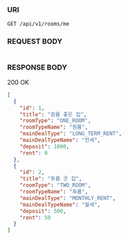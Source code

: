 ### URI
```
GET /api/v1/rooms/me
```
### REQUEST BODY
```json

```
### RESPONSE BODY
200 OK
```json
[
  {
    "id": 1,
    "title": "원룸 좋은 집",
    "roomType": "ONE_ROOM",
    "roomTypeName": "원룸",
    "mainDealType": "LONG_TERM_RENT",
    "mainDealTypeName": "전세",
    "deposit": 1000,
    "rent": 0
  },
  {
    "id": 2,
    "title": "투룸 굿 집",
    "roomType": "TWO_ROOM",
    "roomTypeName": "투룸",
    "mainDealType": "MONTHLY_RENT",
    "mainDealTypeName": "월세",
    "deposit": 500,
    "rent": 50
  }
]

```